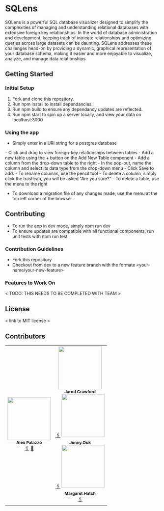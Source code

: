 # SQLens

SQLens is a powerful SQL database visualizer designed to simplify the complexities of managing and understanding relational databases with extensive foreign key relationships. In the world of database administration and development, keeping track of intricate relationships and optimizing queries across large datasets can be daunting. SQLens addresses these challenges head-on by providing a dynamic, graphical representation of your database schema, making it easier and more enjoyable to visualize, analyze, and manage data relationships.

<SQLens-logo goes here>

<SQLens-dynamic move goes here>

## Getting Started

### Initial Setup
1. Fork and clone this repository.
2. Run npm install to install dependancies.
3. Run npm build to ensure any dependancy updates are reflected.
4. Run npm start to spin up a server locally, and view your data on localhost:3000

### Using the app
- Simply enter in a URI string for a postgres database
<Gif of homepage>
- Click and drag to view foreign-key relationships between tables
<Gif of dynamic-move>
- Add a new table using the + button on the Add New Table component
- Add a column from the drop-down table to the right
- In the pop-out, name the column and select its data type from the drop-down menu
- Click Save to add.
- To rename columns, use the pencil tool
- To delete a column, simply click the trashcan, you will be asked "Are you sure?"
- To delete a table, use the menu to the right
<Gif of functional-tests>

- To download a migration file of any changes made, use the menu at the top left corner of the browser
<Gif of download-migration>

## Contributing 

- To run the app in dev mode, simply npm run dev
- To ensure updates are compatible with all functional components, run unit tests with npm run test

### Contribution Guidelines

- Fork this repository
- Checkout from dev to a new feature branch with the formate <your-name/your-new-feature>

### Features to Work On

< TODO: THIS NEEDS TO BE COMPLETED WITH TEAM >

## License 

< link to MIT license >

## Contributors 

  <table>
  <tr>
    <td align="center">
      <img src="TODO: photo here" width="140px;" alt=""/>
      <br />
      <sub><b>Alex Palazzo</b></sub>
      <br />
      <a href="https://www.linkedin.com/in/alexpalazzo/">🖇️</a>
      <a href="https://github.com/alexpalazzo">🐙</a>
    </td>
    <td align="center">
      <img src="TODO: DEV PHOTO" width="140px;" alt=""/>
      <br />
      <sub><b>Jarod Crawford</b></sub>
      <br />
      <a href="TODO: LINKEDIN LINK">🖇️</a>
      <a href="TODO: GITHUB LINK>🐙</a>
    </td>
    <td align="center">
      <img src="TODO: DEV PHOTO" width="140px;" alt=""/>
      <br />
      <sub><b>Jenny Ouk</b></sub>
      <br />
      <a href="TODO: Linkedin Link">🖇️</a>
      <a href="TODO: GITHUB LINK>🐙</a>
    </td>
     <td align="center">
      <img src="TODO: DEV PHOTO" width="140px;" alt=""/>
      <br />
      <sub><b>Margaret Hatch</b></sub>
      <br />
      <a href="TODO: LinkedIN LInk">🖇️</a>
      <a href="TODO: GITHUB LINK>🐙</a>
    </td>

</table>

- 🖇️ = LinkedIn
- 🐙 = Github